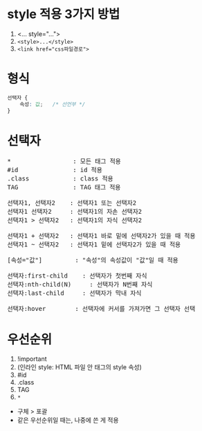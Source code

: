 # style 적용 3가지 방법
1. <... style="...">
2. `<style>...</style>`
3. `<link href="css파일경로">`

# 형식
```css
선택자 {
    속성: 값;   /* 선언부 */
}
```

# 선택자
<pre>
*                 : 모든 태그 적용
#id               : id 적용
.class            : class 적용
TAG               : TAG 태그 적용

선택자1, 선택자2    : 선택자1 또는 선택자2
선택자1 선택자2     : 선택자1의 자손 선택자2
선택자1 > 선택자2   : 선택자1의 자식 선택자2

선택자1 + 선택자2   : 선택자1 바로 밑에 선택자2가 있을 때 적용
선택자1 ~ 선택자2   : 선택자1 밑에 선택자2가 있을 때 적용

[속성="값"]         : "속성"의 속성값이 "값"일 때 적용

선택자:first-child    : 선택자가 첫번째 자식
선택자:nth-child(N)     : 선택자가 N번째 자식
선택자:last-child     : 선택자가 막내 자식

선택자:hover        : 선택자에 커서를 가져가면 그 선택자 선택
</pre>

# 우선순위
1. !important
2. (인라인 style: HTML 파일 안 태그의 style 속성)
2. #id
3. .class
4. TAG
5. `*`
- 구체 > 포괄
- 같은 우선순위일 때는, 나중에 쓴 게 적용